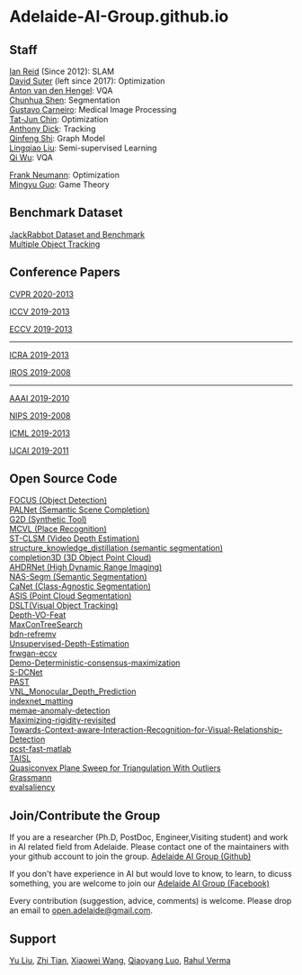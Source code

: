 # Adelaide-AI-Group.github.io




## Staff
[Ian Reid](https://cs.adelaide.edu.au/~ianr/) (Since 2012): SLAM   </br>
[David Suter](https://cs.adelaide.edu.au/~dsuter/) (left since 2017): Optimization </br> 
[Anton van den Hengel](https://www.adelaide.edu.au/directory/anton.vandenhengel): VQA  </br>
[Chunhua Shen](https://cs.adelaide.edu.au/~chhshen/): Segmentation </br>
[Gustavo Carneiro](https://cs.adelaide.edu.au/~carneiro/): Medical Image Processing </br>
[Tat-Jun Chin](https://cs.adelaide.edu.au/~tjchin/doku.php): Optimization </br>
[Anthony Dick](https://cs.adelaide.edu.au/~ard/): Tracking     </br>
[Qinfeng Shi](https://cs.adelaide.edu.au/~javen/): Graph Model   </br>
[Lingqiao Liu](https://sites.google.com/site/lingqiaoliu83/): Semi-supervised Learning </br>
[Qi Wu](http://www.qi-wu.me/): VQA   </br>


[Frank Neumann](https://cs.adelaide.edu.au/~frank/): Optimization  </br>
[Mingyu Guo](https://cs.adelaide.edu.au/users/mingyu/): Game Theory  </br>

## Benchmark Dataset

[JackRabbot Dataset and Benchmark](https://jrdb.stanford.edu/) </br>
[Multiple Object Tracking](https://motchallenge.net/) </br>

## Conference Papers
[CVPR 2020-2013](https://github.com/Adelaide-AI-Group/Adelaide-AI-Group.github.io/blob/master/CVPR%202020-2013.md)

[ICCV 2019-2013](https://github.com/Adelaide-AI-Group/Adelaide-AI-Group.github.io/blob/master/ICCV%202019-2013.md)

[ECCV 2019-2013](https://github.com/Adelaide-AI-Group/Adelaide-AI-Group.github.io/blob/master/ECCV%202019-2013.md)

---------------------------------
[ICRA 2019-2013](https://github.com/Adelaide-AI-Group/Adelaide-AI-Group.github.io/blob/master/ICRA%202019-2013.md)

[IROS 2019-2008](https://github.com/Adelaide-AI-Group/Adelaide-AI-Group.github.io/blob/master/IROS%202019-2008.md)

---------------------------------
[AAAI 2019-2010](https://github.com/Adelaide-AI-Group/Adelaide-AI-Group.github.io/blob/master/AAAI%202019-2010.md)

[NIPS 2019-2008](https://github.com/Adelaide-AI-Group/Adelaide-AI-Group.github.io/blob/master/NIPS%202019-2008.md)

[ICML 2019-2013](https://github.com/Adelaide-AI-Group/Adelaide-AI-Group.github.io/blob/master/ICML%202019-2013.md)

[IJCAI 2019-2011](https://github.com/Adelaide-AI-Group/Adelaide-AI-Group.github.io/blob/master/IJCAI%202019-2011.md)


## Open Source Code
[FOCUS (Object Detection)](https://github.com/Adelaide-AI-Group/FCOS) </br>
[PALNet (Semantic Scene Completion)](https://github.com/Adelaide-AI-Group/PALNet) </br>
[G2D (Synthetic Tool)](https://github.com/Adelaide-AI-Group/G2D) </br>
[MCVL (Place Recognition)](https://github.com/Adelaide-AI-Group/MCVL) </br>
[ST-CLSM (Video Depth Estimation)](https://github.com/Adelaide-AI-Group/ST-CLSTM)</br> 
[structure_knowledge_distillation (semantic segmentation)](https://github.com/Adelaide-AI-Group/structure_knowledge_distillation) </br>
[completion3D (3D Object Point Cloud)](https://github.com/Adelaide-AI-Group/completion3d) </br>
[AHDRNet (High Dynamic Range Imaging)](https://github.com/Adelaide-AI-Group/AHDRNet) </br>
[NAS-Segm (Semantic Segmentation)](https://github.com/Adelaide-AI-Group/nas-segm-pytorch) </br>
[CaNet (Class-Agnostic Segmentation)](https://github.com/Adelaide-AI-Group/CaNet) </br>
[ASIS (Point Cloud Segmentation)](https://github.com/Adelaide-AI-Group/ASIS)</br>
[DSLT(Visual Object Tracking)](https://github.com/Adelaide-AI-Group/DSLT)</br>
[Depth-VO-Feat](https://github.com/Adelaide-AI-Group/DSLT)</br>
[MaxConTreeSearch](https://github.com/Adelaide-AI-Group/MaxConTreeSearch)</br>
[bdn-refremv](https://github.com/Adelaide-AI-Group/MaxConTreeSearch)</br>
[Unsupervised-Depth-Estimation](https://github.com/Adelaide-AI-Group/MaxConTreeSearch)</br>
[frwgan-eccv](https://github.com/Adelaide-AI-Group/frwgan-eccv18)</br>
[Demo-Deterministic-consensus-maximization](https://github.com/Adelaide-AI-Group/Demo---Deterministic-consensus-maximization-with-biconvex-programming)</br>
[S-DCNet](https://github.com/xhp-hust-2018-2011/S-DCNet)</br>
[PAST](https://github.com/Adelaide-AI-Group/PAST-ReID)</br>
[VNL_Monocular_Depth_Prediction](https://github.com/Adelaide-AI-Group/VNL_Monocular_Depth_Prediction)</br>
[indexnet_matting](https://github.com/Adelaide-AI-Group/indexnet_matting)</br>
[memae-anomaly-detection](https://github.com/Adelaide-AI-Group/memae-anomaly-detection)</br>
[Maximizing-rigidity-revisited](Maximizing-rigidity-revisited)</br>
[Towards-Context-aware-Interaction-Recognition-for-Visual-Relationship-Detection](Towards-Context-aware-Interaction-Recognition-for-Visual-Relationship-Detection)</br>
[pcst-fast-matlab](https://github.com/Adelaide-AI-Group/pcst-fast-matlab)</br>
[TAISL](https://github.com/Adelaide-AI-Group/TAISL)</br>
[Quasiconvex Plane Sweep for Triangulation With Outliers](http://openaccess.thecvf.com/content_ICCV_2017/supplemental/Zhang_Quasiconvex_Plane_Sweep_ICCV_2017_supplemental.zip)</br>
[Grassmann](https://github.com/Adelaide-AI-Group/Grassmann)</br>
[evalsaliency](https://github.com/Adelaide-AI-Group/evalsaliency)</br>

## Join/Contribute the Group
If you are a researcher (Ph.D, PostDoc, Engineer,Visiting student) and work in AI related field from Adelaide. Please contact
one of the maintainers with your github account to join the group. [Adelaide AI Group (Github)](https://github.com/Adelaide-AI-Group/Adelaide-AI-Group.github.io)

If you don't have experience in AI but would love to know, to learn, to dicuss something, you are welcome to join our [Adelaide AI Group (Facebook)](https://www.facebook.com/groups/776160662842617/)  

Every contribution (suggestion, advice, comments) is welcome. Please drop an email to open.adelaide@gmail.com.

## Support
[Yu Liu](https://sites.google.com/site/yuliuunilau/home), [Zhi Tian](https://github.com/tianzhi0549), [Xiaowei Wang](https://www.linkedin.com/in/mattwxw/?originalSubdomain=au), [Qiaoyang Luo](https://www.linkedin.com/in/qiaoyang-luo-053957142/?originalSubdomain=au), [Rahul Verma](https://github.com/rahulranjan29)
